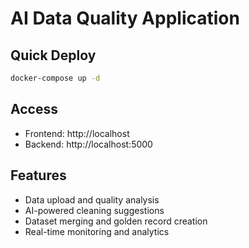 # AI Data Quality Application

## Quick Deploy
```bash
docker-compose up -d
```

## Access
- Frontend: http://localhost
- Backend: http://localhost:5000

## Features
- Data upload and quality analysis
- AI-powered cleaning suggestions
- Dataset merging and golden record creation
- Real-time monitoring and analytics